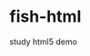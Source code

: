 # fish-html
study html5 demo
<!DOCTYPE html>
<html>
<head>
<meta charset ="utf-8">
	<title>little fish</title>
	<style type="text/css" src="css/css.css">
	</style>

</head>
<body>
	<div class="all_bg">
		<div id="allcanvas">
			<canvas id="canvas1" width="800" height="600" ></canvas>
			<canvas id="canvas2" width="800" height="600" ></canvas>
		</div>
	</div>
</body>
<script type="text/javascript" src="js/main.js" > </script>
<script type="text/javascript" src="js/background.js" > </script>
<script type="text/javascript" src="js/commonFunctions.js" > </script>
<script type="text/javascript" src="js/ane.js" > </script>
<script type="text/javascript" src="js/fruit.js" > </script>


<script>

</script>
</html>

